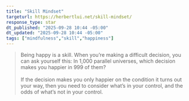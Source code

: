 ```yaml
---
title: "Skill Mindset"
targeturl: https://herbertlui.net/skill-mindset/
response_type: star
dt_published: "2025-09-28 10:44 -05:00"
dt_updated: "2025-09-28 10:44 -05:00"
tags: ["mindfulness","skill","happiness"]
---
```


> Being happy is a skill. When you’re making a difficult decision, you can ask yourself this: In 1,000 parallel universes, which decision makes you happier in 999 of them?  
> <br>
> If the decision makes you only happier on the condition it turns out your way, then you need to consider what’s in your control, and the odds of what’s not in your control.